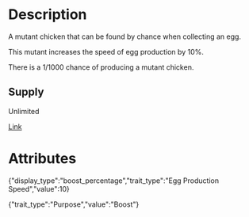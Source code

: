 # Description

A mutant chicken that can be found by chance when collecting an egg.

This mutant increases the speed of egg production by 10%.

There is a 1/1000 chance of producing a mutant chicken.

## Supply

Unlimited

[Link](https://docs.sunflower-land.com/player-guides/raising-animals/chickens#mutant-chickens)

# Attributes

{"display_type":"boost_percentage","trait_type":"Egg Production Speed","value":10}

{"trait_type":"Purpose","value":"Boost"}
